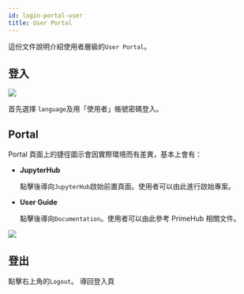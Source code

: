 ```yaml
---
id: login-portal-user
title: User Portal
---
```


這份文件說明介紹使用者層級的`User Portal`。

## 登入

![](assets/login_1.png)

首先選擇 `language`及用「使用者」帳號密碼登入。

## Portal

Portal 頁面上的捷徑圖示會因實際環境而有差異，基本上會有：

+ **JupyterHub**

    點擊後導向`JupyterHub`啟始前置頁面。使用者可以由此進行啟始專案。

+ **User Guide**

    點擊後導向`Documentation`。使用者可以由此參考 PrimeHub 相關文件。

![](assets/user_portal.png)


## 登出

點擊右上角的`Logout`。 導回登入頁
